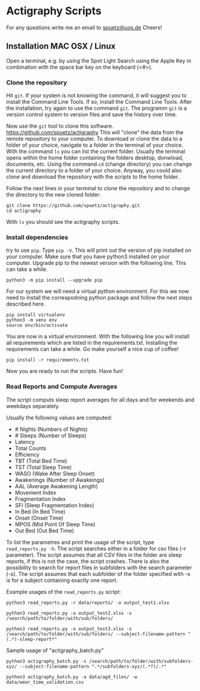 
# Actigraphy Scripts

For any questions write me an email to spuetz@uos.de Cheers!

## Installation MAC OSX / Linux

Open a terminal, e.g. by using the Spot Light Search using the Apple Key in combination with the space bar key on the keyboard (<#><space>).

### Clone the repository

Hit `git`. If your system is not knowing the command, it will suggest you to install the Command Line Tools. If so, install the Command Line Tools.
After the installation, try again to use the command `git`.
The programm `git` is a version control system to version files and save the history over time.

Now use the `git` tool to clone this software. https://github.com/spuetz/actigraphy
This will "clone" the data from the remote repository to your computer.
To download or clone the data to a folder of your choice, navigate to a folder in the terminal of your choice.
With the command `ls`  you can list the current folder. Usually the terminal opens within the home folder containing the folders desktop, donwload, documents, etc.
Using the command `cd` (change directory) you can change the current directory to a folder of your choice.
Anyway, you could also clone and download the repository with the scripts to the home folder.

Follow the next lines in your terminal to clone the repository and to change the directory to the new cloned folder:
 
```
git clone https://github.com/spuetz/actigraphy.git
cd actigraphy
```

With `ls` you should see the actigraphy scripts.

### Install dependencies

try to use `pip`. Type `pip -V`. This will print out the version of pip installed on your computer. Make sure that you have python3 installed on your computer.
Upgrade pip to the newest version with the following line. This can take a while.
```
python3 -m pip install --upgrade pip
```

For our system we will need a virtual python environment. For this we now need to install the correspodning python package and follow the next steps described here.

```
pip install virtualenv
python3 -m venv env
source env/bin/activate
```

You are now in a virtual environment. With the following line you will install all requirements which are listed in the requirements.txt. Installing the requirements can take a while. Go make yourself a nice cup of coffee!

```
pip install -r requirements.txt
```

Now you are ready to run the scripts. Have fun!

### Read Reports and Compute Averages

The script computs sleep report averages for all days and for weekends and weekdays separately.

Usually the following values are computed:
 - \# Nights (Numbers of Nights)
 - \# Sleeps (Number of Sleeps)
 - Latency
 - Total Counts
 - Efficiency
 - TBT (Total Bed Time)
 - TST (Total Sleep Time)
 - WASO (Wake After Sleep Onset)
 - Awakenings (Number of Awakeings)
 - AAL (Average Awakening Length)
 - Movement Index
 - Fragmentation Index
 - SFI (Sleep Fragmentation Index)
 - In Bed (In Bed Time)
 - Onset (Onset Time)
 - MPOS (Mid Point Of Sleep Time)
 - Out Bed (Out Bed Time)

To list the parametres and print the usage of the script, type `read_reports.py -h`. 
The script searches either in a folder for csv files (-r parameter).
The script assumes that all CSV files in the folder are sleep reports, if this is not the case, the script crashes.
There is also the possibility to search for report files in subfolders with the search parameter (-s).
The script assumes that each subfolder of the folder specified with -s is for a subject containing exactly one report.

Example usages of the `read_reports.py` script:

```
python3 read_reports.py -r data/reports/ -o output_test1.xlsx

python3 read_reports.py -o output_test2.xlsx -s /search/path/to/folder/with/sub/folders/ 

python3 read_reports.py -o output_test3.xlsx -s /search/path/to/folder/with/sub/folders/ --subject-filename-pattern "(.*)-sleep-report*"

```

Sample usage of "actigraphy_batch.py"

```
python3 actigraphy_batch.py -s /search/path/to/folder/with/subfolders-xyz/ --subject-filename-pattern ".*/subfolders-xyz/(.*?)/.*"

python3 actigraphy_batch.py -a data/agd_files/ -w data/wear_time_validation.csv

```